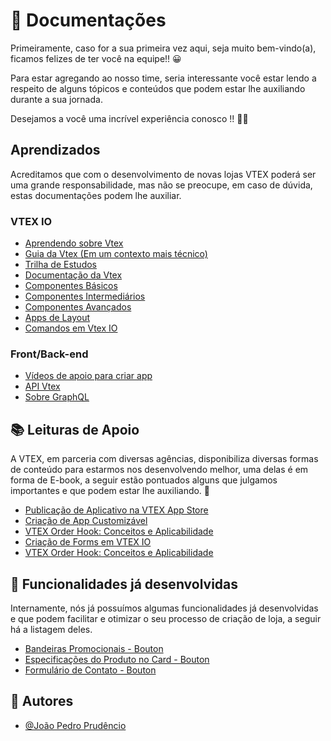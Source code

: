 # 📄 Documentações

Primeiramente, caso for a sua primeira vez aqui, seja muito bem-vindo(a), ficamos felizes de ter você na equipe!! 😀

Para estar agregando ao nosso time, seria interessante você estar lendo a respeito de alguns tópicos e conteúdos que podem estar lhe auxiliando durante a sua jornada.

Desejamos a você uma incrível experiência conosco !! 💙🚀

## Aprendizados

Acreditamos que com o desenvolvimento de novas lojas VTEX poderá ser uma grande responsabilidade, mas não se preocupe, em caso de dúvida, estas documentações podem lhe auxiliar.

### VTEX IO

- [Aprendendo sobre Vtex](https://help.vtex.com/pt/tracks)
- [Guia da Vtex (Em um contexto mais técnico)](https://developers.vtex.com/vtex-rest-api/docs)
- [Trilha de Estudos](https://learn.vtex.com/page/onboarding-lang-pt)
- [Documentação da Vtex](https://developers.vtex.com/vtex-developer-docs/docs/welcome)
- [Componentes Básicos](https://developers.vtex.com/vtex-developer-docs/docs/basic-components)
- [Componentes Intermediários](https://developers.vtex.com/vtex-developer-docs/docs/store-components)
- [Componentes Avançados](https://developers.vtex.com/vtex-developer-docs/docs/advanced-components)
- [Apps de Layout](https://developers.vtex.com/vtex-developer-docs/docs/layout-apps)
- [Comandos em Vtex IO](https://developers.vtex.com/vtex-developer-docs/docs/vtex-io-documentation-vtex-io-cli-command-reference)


### Front/Back-end

- [Vídeos de apoio para criar app](https://www.youtube.com/c/CarlosViniciusAnanias)
- [API Vtex](https://developers.vtex.com/vtex-rest-api/reference)
- [Sobre GraphQL](https://developers.vtex.com/vtex-developer-docs/docs/graphql-apis)

## 📚 Leituras de Apoio

A VTEX, em parceria com diversas agências, disponibiliza diversas formas de conteúdo para estarmos nos desenvolvendo melhor, uma delas é em forma de E-book, a seguir estão pontuados alguns que julgamos importantes e que podem estar lhe auxiliando. 🙂

- [Publicação de Aplicativo na VTEX App Store](https://vtex.com/br-pt/resources/publicacao-de-aplicativo-na-vtex-app-store-maeztra/)
- [Criação de App Customizável](https://vtex.com/br-pt/resources/criacao-de-app-customizavel-e-plus/)
- [VTEX Order Hook: Conceitos e Aplicabilidade](https://vtex.com/br-pt/resources/vtex-order-hook-conceitos-e-aplicabilidade-we-digi/)
- [Criação de Forms em VTEX IO](https://vtex.com/br-pt/resources/criacao-de-forms-em-vtex-io-e-plus/)
- [VTEX Order Hook: Conceitos e Aplicabilidade](https://vtex.com/br-pt/resources/vtex-order-hook-conceitos-e-aplicabilidade-we-digi/)


## 🌟 Funcionalidades já desenvolvidas

Internamente, nós já possuímos algumas funcionalidades já desenvolvidas e que podem facilitar e otimizar o seu processo de criação de loja, a seguir há a listagem deles.

- [Bandeiras Promocionais - Bouton](https://github.com/agenciaModular/Bouton/tree/main/react/components/PromotionalFlags)
- [Especificações do Produto no Card - Bouton](https://github.com/agenciaModular/Bouton/tree/main/react/components/ProductFlags)
- [Formulário de Contato - Bouton](https://github.com/agenciaModular/Bouton/tree/main/react/components/ContactForm)

## 👤 Autores

- [@João Pedro Prudêncio](https://www.github.com/jp-prud)
